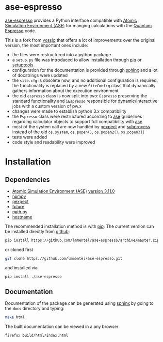 # ase-espresso

[ase-espresso](https://github.com/lmmentel/ase-espresso) provides a Python interface compatible with
[Atomic Simulation Environment (ASE)][ase] for manging calculations with the [Quantum Espresso] code.

This is a fork from [vossjo][vossjo-ae] that offers a lot of improvements over the original version,
the most important ones include:

- the files were restructured into a python package
- a `setup.py` file was introduced to allow installation through [pip] or [setuptools]
- configuration for the documentation is provided through [sphinx] and a lot of docstrings were updated
- the `site.cfg` is obsolete now, and no additional configuration is required, the functionality is replaced
  by a new `SiteConfig` class that dynamically gathers information about the execution environment 
- the old `espresso` class is now split into two: `Espresso` preserving the standard functionality and
  `iEspresso` responsible for dynamic/interactive jobs with a custom version of pw.x
- changes were made to establish python 3.x compatibility
- the `Espresso` class were restructured according to [ase] guidelines regarding calculator objects to
  support full compatibility with [ase]
- most of the system call are now handled by [pexpect] and [subprocess] instead of the old `os.system`,
  `os.popen()`, `os.popen2()`, `os.popen3()`
- tests were added
- code style and readability were improved


# Installation

## Dependencies

- [Atomic Simulation Environment (ASE)][ase] [version 3.11.0](https://wiki.fysik.dtu.dk/ase/releasenotes.html#releasenotes) 
- [numpy]
- [pexpect]
- [future]
- [path.py]
- [hostname]

The recommended installation method is with [pip]. The current
version can be installed directly from [github]:

```bash
pip install https://github.com/lmmentel/ase-espresso/archive/master.zip
```
or cloned first
```bash
git clone https://github.com/lmmentel/ase-espresso.git
```
and installed via
```bash
pip install ./ase-espresso
```

[ase]: https://wiki.fysik.dtu.dk/ase/index.html
[future]: http://python-future.org/
[github]: https://github.com/lmmentel/ase-espresso
[hostname]: https://www.nsc.liu.se/~kent/python-hostlist/
[numpy]: http://www.numpy.org/
[path.py]: https://github.com/jaraco/path.py
[pip]: https://pip.pypa.io/en/stable/
[pexpect]: https://pexpect.readthedocs.io/en/stable
[setuptools]: https://pypi.python.org/pypi/setuptools
[sphinx]: http://www.sphinx-doc.org/en/stable/
[subprocess]: https://docs.python.org/2/library/subprocess.html
[vossjo-ae]: https://github.com/vossjo/ase-espresso
[Quantum Espresso]: http://www.quantum-espresso.org/
[wiki]: https://github.com/vossjo/ase-espresso/wiki

## Documentation

Documentation of the package can be generated using [sphinx]
by going to the ``docs`` directory and typing:

```bash
make html
```

The built documentation can be viewed in a any browser
```bash
firefox build/html/index.html
```
